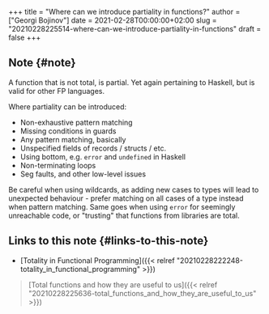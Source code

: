 +++
title = "Where can we introduce partiality in functions?"
author = ["Georgi Bojinov"]
date = 2021-02-28T00:00:00+02:00
slug = "20210228225514-where-can-we-introduce-partiality-in-functions"
draft = false
+++

## Note {#note}

A function that is not total, is partial.
Yet again pertaining to Haskell, but is valid for other FP languages.

Where partiality can be introduced:

-   Non-exhaustive pattern matching
-   Missing conditions in guards
-   Any pattern matching, basically
-   Unspecified fields of records / structs / etc.
-   Using bottom, e.g. `error` and `undefined` in Haskell
-   Non-terminating loops
-   Seg faults, and other low-level issues

Be careful when using wildcards, as adding new cases to types will lead to unexpected behaviour - prefer
matching on all cases of a type instead when pattern matching.
Same goes when using `error` for seemingly unreachable code, or "trusting" that functions from libraries are total.


## Links to this note {#links-to-this-note}

-   [Totality in Functional Programming]({{< relref "20210228222248-totality_in_functional_programming" >}})

> [Total functions and how they are useful to us]({{< relref "20210228225636-total_functions_and_how_they_are_useful_to_us" >}})
